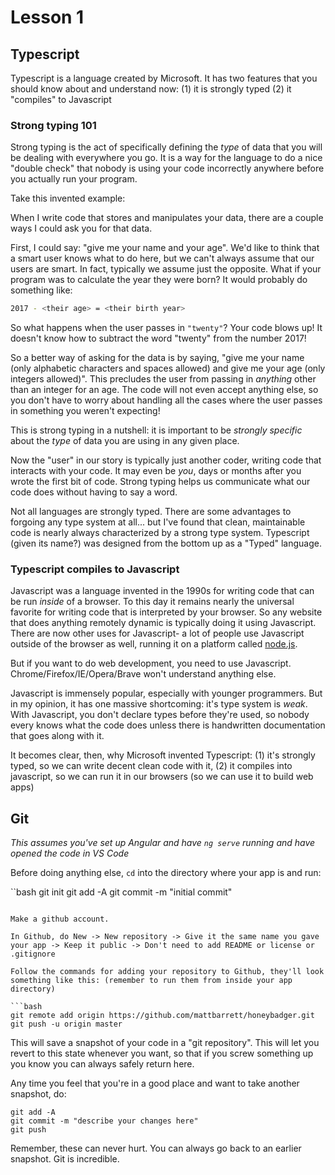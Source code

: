 # Lesson 1

## Typescript

Typescript is a language created by Microsoft.  It has two features that you should know about and understand now:
(1) it is strongly typed
(2) it "compiles" to Javascript

### Strong typing 101
Strong typing is the act of specifically defining the *type* of data that you will be dealing with everywhere you go. It is a way for the language to do a nice "double check" that nobody is using your code incorrectly anywhere before you actually run your program.

Take this invented example:

When I write code that stores and manipulates your data, there are a couple ways I could ask you for that data. 

First, I could say: "give me your name and your age". We'd like to think that a smart user knows what to do here, but we can't always assume that our users are smart. In fact, typically we assume just the opposite.  What if your program was to calculate the year they were born?  It would probably do something like:

```bash
2017 - <their age> = <their birth year>
```

So what happens when the user passes in `"twenty"`?  Your code blows up! It doesn't know how to subtract the word "twenty" from the number 2017!

So a better way of asking for the data is by saying, "give me your name (only alphabetic characters and spaces allowed) and give me your age (only integers allowed)". This precludes the user from passing in *anything* other than an integer for an age. The code will not even accept anything else, so you don't have to worry about handling all the cases where the user passes in something you weren't expecting!

This is strong typing in a nutshell: it is important to be *strongly specific* about the *type* of data you are using in any given place.

Now the "user" in our story is typically just another coder, writing code that interacts with your code. It may even be *you*, days or months after you wrote the first bit of code. Strong typing helps us communicate what our code does without having to say a word.

Not all languages are strongly typed.  There are some advantages to forgoing any type system at all... but I've found that clean, maintainable code is nearly always characterized by a strong type system. Typescript (given its name?) was designed from the bottom up as a "Typed" language.


### Typescript compiles to Javascript
Javascript was a language invented in the 1990s for writing code that can be run *inside* of a browser. To this day it remains nearly the universal favorite for writing code that is interpreted by your browser. So any website that does anything remotely dynamic is typically doing it using Javascript. There are now other uses for Javascript- a lot of people use Javascript outside of the browser as well, running it on a platform called [node.js](https://nodejs.org/en/).

But if you want to do web development, you need to use Javascript. Chrome/Firefox/IE/Opera/Brave won't understand anything else.

Javascript is immensely popular, especially with younger programmers. But in my opinion, it has one massive shortcoming: it's type system is *weak*. With Javascript, you don't declare types before they're used, so nobody every knows what the code does unless there is handwritten documentation that goes along with it.

It becomes clear, then, why Microsoft invented Typescript: (1) it's strongly typed, so we can write decent clean code with it, (2) it compiles into javascript, so we can run it in our browsers (so we can use it to build web apps)


## Git
*This assumes you've set up Angular and have `ng serve` running and have opened the code in VS Code*

Before doing anything else, `cd` into the directory where your app is and run:

``bash
git init
git add -A
git commit -m "initial commit"
```

Make a github account.

In Github, do New -> New repository -> Give it the same name you gave your app -> Keep it public -> Don't need to add README or license or .gitignore

Follow the commands for adding your repository to Github, they'll look something like this: (remember to run them from inside your app directory)

```bash
git remote add origin https://github.com/mattbarrett/honeybadger.git
git push -u origin master
```

This will save a snapshot of your code in a "git repository". This will let you revert to this state whenever you want, so that if you screw something up you know you can always safely return here.

Any time you feel that you're in a good place and want to take another snapshot, do:

```
git add -A
git commit -m "describe your changes here"
git push
```
Remember, these can never hurt.  You can always go back to an earlier snapshot. Git is incredible.
